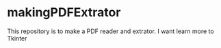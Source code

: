 # makingPDFExtrator
 This repository is to make a PDF reader and extrator. I want learn more to Tkinter
